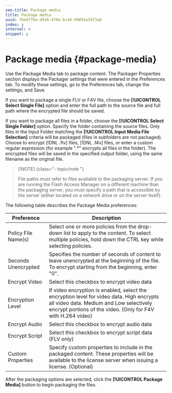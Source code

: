 ```yaml
---
seo-title: Package media
title: Package media
uuid: f6e877be-d916-4766-bc44-99891a3df3a8
index: y
internal: n
snippet: y
---
```


# Package media {#package-media}

Use the Package Media tab to package content. The Packager Properties section displays the Packager settings that were entered in the Preferences tab. To modify these settings, go to the Preferences tab, change the settings, and Save.

If you want to package a single FLV or F4V file, choose the **[!UICONTROL Select Single File]** option and enter the full path to the source file and full path where the encrypted file should be saved.

If you want to package all files in a folder, choose the **[!UICONTROL Select Single Folder]** option. Specify the folder containing the source files. Only files in the Input Folder matching the **[!UICONTROL Input Media File Selection]** criteria will be packaged (files in subfolders are not packaged). Choose to encrypt [!DNL .flv] files, [!DNL .f4v] files, or enter a custom regular expression (for example ".&#42;" encrypts all files in the folder). The encrypted files will be saved in the specified output folder, using the same filename as the original file.

>[!NOTE] {class="- topic/note "}
>
>File paths must refer to files available to the packaging server. If you are running the Flash Access Manager on a different machine than the packaging server, you must specify a path that is accessible by the server (either located on a network drive or on the server itself).

The following table describes the Package Media preferences: 

|  Preference  | Description  |
|---|---|
|  Policy File Name(s)  | Select one or more policies from the drop-down list to apply to the content. To select multiple policies, hold down the CTRL key while selecting policies.  |
|  Seconds Unencrypted  | Specifies the number of seconds of content to leave unencrypted at the beginning of the file. To encrypt starting from the beginning, enter "0".  |
|  Encrypt Video  | Select this checkbox to encrypt video data  |
|  Encryption Level  | If video encryption is enabled, select the encryption level for video data. High encrypts all video data. Medium and Low selectively encrypt portions of the video. (Only for F4V with H.264 video)  |
|  Encrypt Audio  | Select this checkbox to encrypt audio data  |
|  Encrypt Script  | Select this checkbox to encrypt script data (FLV only)  |
|  Custom Properties  | Specify custom properties to include in the packaged content. These properties will be available to the license server when issuing a license. (Optional)  |

After the packaging options are selected, click the **[!UICONTROL Package Media]** button to begin packaging the files. 
